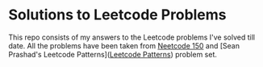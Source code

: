 # Solutions to Leetcode Problems

This repo consists of my answers to the Leetcode problems I've solved till date. All the problems have been taken from [Neetcode 150]([Neetcode](https://neetcode.io/)) and [Sean Prashad's Leetcode Patterns]([Leetcode Patterns](https://seanprashad.com/leetcode-patterns/)) problem set.
